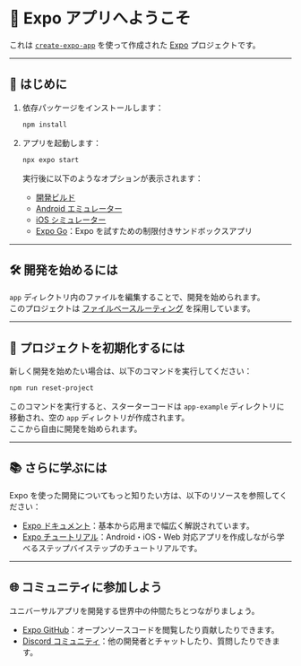 # 👋 Expo アプリへようこそ

これは [`create-expo-app`](https://www.npmjs.com/package/create-expo-app) を使って作成された [Expo](https://expo.dev) プロジェクトです。

---

## 🚀 はじめに

1. 依存パッケージをインストールします：

   ```bash
   npm install
   ```

2. アプリを起動します：

   ```bash
   npx expo start
   ```

   実行後に以下のようなオプションが表示されます：

   - [開発ビルド](https://docs.expo.dev/develop/development-builds/introduction/)
   - [Android エミュレーター](https://docs.expo.dev/workflow/android-studio-emulator/)
   - [iOS シミュレーター](https://docs.expo.dev/workflow/ios-simulator/)
   - [Expo Go](https://expo.dev/go)：Expo を試すための制限付きサンドボックスアプリ

---

## 🛠 開発を始めるには

`app` ディレクトリ内のファイルを編集することで、開発を始められます。  
このプロジェクトは [ファイルベースルーティング](https://docs.expo.dev/router/introduction) を採用しています。

---

## 🧼 プロジェクトを初期化するには

新しく開発を始めたい場合は、以下のコマンドを実行してください：

```bash
npm run reset-project
```

このコマンドを実行すると、スターターコードは `app-example` ディレクトリに移動され、空の `app` ディレクトリが作成されます。  
ここから自由に開発を始められます。

---

## 📚 さらに学ぶには

Expo を使った開発についてもっと知りたい方は、以下のリソースを参照してください：

- [Expo ドキュメント](https://docs.expo.dev/)：基本から応用まで幅広く解説されています。
- [Expo チュートリアル](https://docs.expo.dev/tutorial/introduction/)：Android・iOS・Web 対応アプリを作成しながら学べるステップバイステップのチュートリアルです。

---

## 🌐 コミュニティに参加しよう

ユニバーサルアプリを開発する世界中の仲間たちとつながりましょう。

- [Expo GitHub](https://github.com/expo/expo)：オープンソースコードを閲覧したり貢献したりできます。
- [Discord コミュニティ](https://chat.expo.dev)：他の開発者とチャットしたり、質問したりできます。
